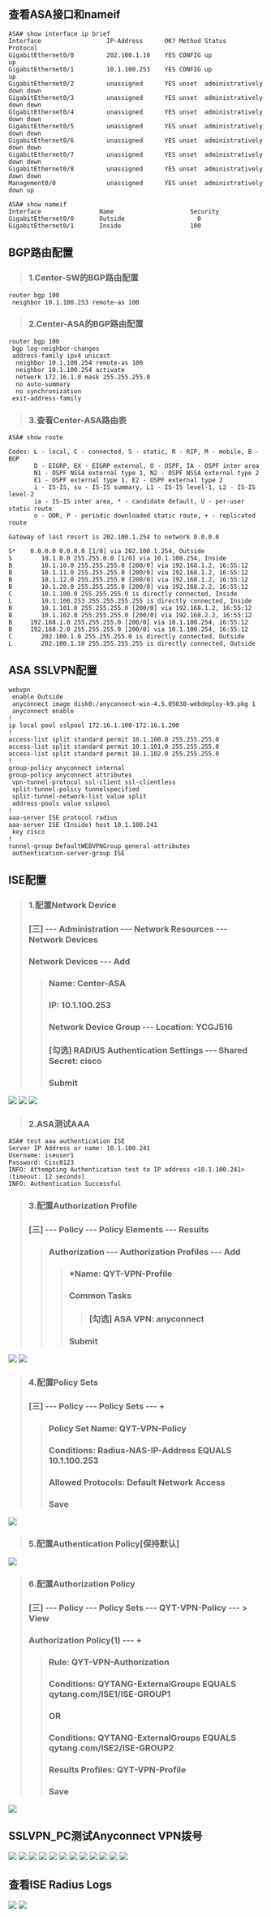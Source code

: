 ## 查看ASA接口和nameif
```shell
ASA# show interface ip brief
Interface                  IP-Address      OK? Method Status                Protocol
GigabitEthernet0/0         202.100.1.10    YES CONFIG up                    up
GigabitEthernet0/1         10.1.100.253    YES CONFIG up                    up
GigabitEthernet0/2         unassigned      YES unset  administratively down down
GigabitEthernet0/3         unassigned      YES unset  administratively down down
GigabitEthernet0/4         unassigned      YES unset  administratively down down
GigabitEthernet0/5         unassigned      YES unset  administratively down down
GigabitEthernet0/6         unassigned      YES unset  administratively down down
GigabitEthernet0/7         unassigned      YES unset  administratively down down
GigabitEthernet0/8         unassigned      YES unset  administratively down down
Management0/0              unassigned      YES unset  administratively down up

ASA# show nameif
Interface                Name                     Security
GigabitEthernet0/0       Outside                    0
GigabitEthernet0/1       Inside                   100
```


## BGP路由配置
> ### 1.Center-SW的BGP路由配置
```shell
router bgp 100
 neighbor 10.1.100.253 remote-as 100
```

> ### 2.Center-ASA的BGP路由配置
```shell
router bgp 100
 bgp log-neighbor-changes
 address-family ipv4 unicast
  neighbor 10.1.100.254 remote-as 100
  neighbor 10.1.100.254 activate
  network 172.16.1.0 mask 255.255.255.0
  no auto-summary
  no synchronization
 exit-address-family
```

> ### 3.查看Center-ASA路由表
```shell
ASA# show route

Codes: L - local, C - connected, S - static, R - RIP, M - mobile, B - BGP
       D - EIGRP, EX - EIGRP external, O - OSPF, IA - OSPF inter area
       N1 - OSPF NSSA external type 1, N2 - OSPF NSSA external type 2
       E1 - OSPF external type 1, E2 - OSPF external type 2
       i - IS-IS, su - IS-IS summary, L1 - IS-IS level-1, L2 - IS-IS level-2
       ia - IS-IS inter area, * - candidate default, U - per-user static route
       o - ODR, P - periodic downloaded static route, + - replicated route

Gateway of last resort is 202.100.1.254 to network 0.0.0.0

S*    0.0.0.0 0.0.0.0 [1/0] via 202.100.1.254, Outside
S        10.1.0.0 255.255.0.0 [1/0] via 10.1.100.254, Inside
B        10.1.10.0 255.255.255.0 [200/0] via 192.168.1.2, 16:55:12
B        10.1.11.0 255.255.255.0 [200/0] via 192.168.1.2, 16:55:12
B        10.1.12.0 255.255.255.0 [200/0] via 192.168.1.2, 16:55:12
B        10.1.20.0 255.255.255.0 [200/0] via 192.168.2.2, 16:55:12
C        10.1.100.0 255.255.255.0 is directly connected, Inside
L        10.1.100.253 255.255.255.255 is directly connected, Inside
B        10.1.101.0 255.255.255.0 [200/0] via 192.168.1.2, 16:55:12
B        10.1.102.0 255.255.255.0 [200/0] via 192.168.2.2, 16:55:12
B     192.168.1.0 255.255.255.0 [200/0] via 10.1.100.254, 16:55:12
B     192.168.2.0 255.255.255.0 [200/0] via 10.1.100.254, 16:55:12
C        202.100.1.0 255.255.255.0 is directly connected, Outside
L        202.100.1.10 255.255.255.255 is directly connected, Outside
```


## ASA SSLVPN配置
```shell
webvpn
 enable Outside
 anyconnect image disk0:/anyconnect-win-4.5.05030-webdeploy-k9.pkg 1
 anyconnect enable
!
ip local pool sslpool 172.16.1.100-172.16.1.200
!
access-list split standard permit 10.1.100.0 255.255.255.0
access-list split standard permit 10.1.101.0 255.255.255.0
access-list split standard permit 10.1.102.0 255.255.255.0
!
group-policy anyconnect internal
group-policy anyconnect attributes
 vpn-tunnel-protocol ssl-client ssl-clientless
 split-tunnel-policy tunnelspecified
 split-tunnel-network-list value split
 address-pools value sslpool
!
aaa-server ISE protocol radius
aaa-server ISE (Inside) host 10.1.100.241
 key cisco
!
tunnel-group DefaultWEBVPNGroup general-attributes
 authentication-server-group ISE
```


## ISE配置
> ### 1.配置Network Device
> ###  [三] --- Administration --- Network Resources --- Network Devices
> ### Network Devices --- Add
>> ### Name: Center-ASA
>> ### IP: 10.1.100.253
>> ### Network Device Group --- Location: YCGJ516
>> ### [勾选] RADIUS Authentication Settings --- Shared Secret: cisco
>> ### Submit
![](./images/19.1.1_配置network_devices.png)
![](./images/19.1.2_配置network_devices.png)
![](./images/19.1.3_配置network_devices.png)

> ### 2.ASA测试AAA
```shell
ASA# test aaa authentication ISE
Server IP Address or name: 10.1.100.241
Username: iseuser1
Password: Cisc0123
INFO: Attempting Authentication test to IP address <10.1.100.241> (timeout: 12 seconds)
INFO: Authentication Successful

```
> ### 3.配置Authorization Profile
> ###  [三] --- Policy --- Policy Elements --- Results
>> ### Authorization --- Authorization Profiles --- Add
>>> ### *Name: QYT-VPN-Profile
>>> ### Common Tasks
>>>> ### [勾选] ASA VPN: anyconnect
>>> ### Submit
![](./images/19.1.4_配置Authorization_Profile.png)
![](./images/19.1.5_配置Authorization_Profile.png)


> ### 4.配置Policy Sets
> ###  [三] --- Policy --- Policy Sets --- +
>> ### Policy Set Name: QYT-VPN-Policy
>> ### Conditions: Radius-NAS-IP-Address EQUALS 10.1.100.253
>> ### Allowed Protocols: Default Network Access
>> ### Save
![](./images/19.1.6_配置Policy_Sets.png)


> ### 5.配置Authentication Policy[保持默认]
![](./images/19.1.7_配置Authentication_Policy.png)


> ### 6.配置Authorization Policy
> ###  [三] --- Policy --- Policy Sets --- QYT-VPN-Policy --- > View
> ### Authorization Policy(1) --- +
>> ### Rule: QYT-VPN-Authorization
>> ### Conditions: QYTANG-ExternalGroups EQUALS qytang.com/ISE1/ISE-GROUP1
>> ### OR
>> ### Conditions: QYTANG-ExternalGroups EQUALS qytang.com/ISE2/ISE-GROUP2
>> ### Results Profiles: QYT-VPN-Profile
>> ### Save
![](./images/19.1.8_配置Authorization_Policy.png)


## SSLVPN_PC测试Anyconnect VPN拨号
![](./images/19.1.9_SSLVPN_PC测试Anyconnect%20VPN拨号.png)
![](./images/19.1.10_SSLVPN_PC测试Anyconnect%20VPN拨号.png)
![](./images/19.1.11_SSLVPN_PC测试Anyconnect%20VPN拨号.png)
![](./images/19.1.12_SSLVPN_PC测试Anyconnect%20VPN拨号.png)
![](./images/19.1.13_SSLVPN_PC测试Anyconnect%20VPN拨号.png)
![](./images/19.1.14_SSLVPN_PC测试Anyconnect%20VPN拨号.png)
![](./images/19.1.15_SSLVPN_PC测试Anyconnect%20VPN拨号.png)
![](./images/19.1.16_SSLVPN_PC测试Anyconnect%20VPN拨号.png)
![](./images/19.1.17_SSLVPN_PC测试Anyconnect%20VPN拨号.png)
![](./images/19.1.18_SSLVPN_PC测试Anyconnect%20VPN拨号.png)
![](./images/19.1.19_SSLVPN_PC测试Anyconnect%20VPN拨号.png)
![](./images/19.1.20_SSLVPN_PC测试Anyconnect%20VPN拨号.png)

## 查看ISE Radius Logs
![](./images/19.1.21_查看ISE_Radius_Logs.png)
![](./images/19.1.22_查看ISE_Radius_Logs.png)